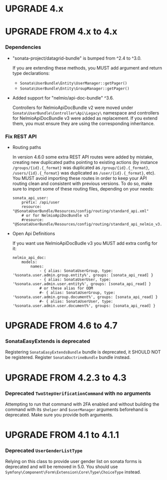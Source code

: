 UPGRADE 4.x
===========

UPGRADE FROM 4.x to 4.x
=======================

### Dependencies

- "sonata-project/datagrid-bundle" is bumped from ^2.4 to ^3.0.

  If you are extending these methods, you MUST add argument and return type declarations:
  - `Sonata\UserBundle\Entity\UserManager::getPager()`
  - `Sonata\UserBundle\Entity\GroupManager::getPager()`

- Added support for "nelmio/api-doc-bundle" ^3.6.

  Controllers for NelmioApiDocBundle v2 were moved under `Sonata\UserBundle\Controller\Api\Legacy\` namespace and controllers for NelmioApiDocBundle v3 were added as replacement. If you extend them, you must ensure they are using the corresponding inheritance.

### Fix REST API

- Routing paths

  In version 4.6.0 some extra REST API routes were added by mistake, creating new duplicated paths pointing to existing actions (by instance `/groups/{id}.{_format}` was duplicated as `/group/{id}.{_format}`, `/users/{id}.{_format}` was duplicated as `/user/{id}.{_format}`, etc).
  You MUST avoid importing these routes in order to keep your API routing clean and consistent with previous versions. To do so, make sure to import some of these routing files, depending on your needs:

      sonata_api_user:
          prefix: /api/user
          resource: "@SonataUserBundle/Resources/config/routing/standard_api.xml"
          # or for NelmioApiDocBundle v3
          #resource: "@SonataUserBundle/Resources/config/routing/standard_api_nelmio_v3.xml"

- Open Api Definitions

  If you want use NelmioApiDocBudle v3 you MUST add extra config for it:

      nelmio_api_doc:
          models:
              names:
                  - { alias: SonataUserGroup, type: '%sonata.user.admin.group.entity%', groups: [sonata_api_read] }
                  - { alias: SonataUserUser, type: '%sonata.user.admin.user.entity%', groups: [sonata_api_read] }
                  # or these alias for ODM
                  #- { alias: SonataUserGroup, type: '%sonata.user.admin.group.document%', groups: [sonata_api_read] }
                  #- { alias: SonataUserUser, type: '%sonata.user.admin.user.document%', groups: [sonata_api_read] }

UPGRADE FROM 4.6 to 4.7
========================

### SonataEasyExtends is deprecated

Registering `SonataEasyExtendsBundle` bundle is deprecated, it SHOULD NOT be registered.
Register `SonataDoctrineBundle` bundle instead.

UPGRADE FROM 4.2.3 to 4.3
=========================

### Deprecated `TwoStepVerificationCommand` with no arguments

Attempting to run that command with 2FA enabled and without building the
command with its `$helper` and `$userManager` arguments beforehand is
deprecated. Make sure you provide both arguments.

UPGRADE FROM 4.1 to 4.1.1
=========================

### Deprecated `UserGenderListType`

Relying on this class to provide user gender list on sonata forms is
deprecated and will be removed in 5.0. You should use
`Symfony\Component\Form\Extension\Core\Type\ChoiceType` instead.
